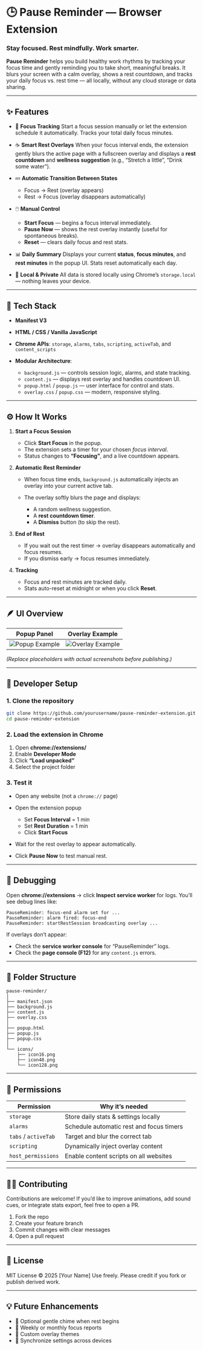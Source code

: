 # 🕒 Pause Reminder — Browser Extension

### **Stay focused. Rest mindfully. Work smarter.**

**Pause Reminder** helps you build healthy work rhythms by tracking your focus time and gently reminding you to take short, meaningful breaks.
It blurs your screen with a calm overlay, shows a rest countdown, and tracks your daily focus vs. rest time — all locally, without any cloud storage or data sharing.

---

## ✨ Features

* 🧠 **Focus Tracking**
  Start a focus session manually or let the extension schedule it automatically. Tracks your total daily focus minutes.

* ☕ **Smart Rest Overlays**
  When your focus interval ends, the extension gently blurs the active page with a fullscreen overlay and displays a **rest countdown** and **wellness suggestion** (e.g., “Stretch a little”, “Drink some water”).

* 💤 **Automatic Transition Between States**

  * Focus → Rest (overlay appears)
  * Rest → Focus (overlay disappears automatically)

* 🖱️ **Manual Control**

  * **Start Focus** — begins a focus interval immediately.
  * **Pause Now** — shows the rest overlay instantly (useful for spontaneous breaks).
  * **Reset** — clears daily focus and rest stats.

* 📊 **Daily Summary**
  Displays your current **status**, **focus minutes**, and **rest minutes** in the popup UI. Stats reset automatically each day.

* 💾 **Local & Private**
  All data is stored locally using Chrome’s `storage.local` — nothing leaves your device.

---

## 🧩 Tech Stack

* **Manifest V3**
* **HTML / CSS / Vanilla JavaScript**
* **Chrome APIs**:
  `storage`, `alarms`, `tabs`, `scripting`, `activeTab`, and `content_scripts`
* **Modular Architecture**:

  * `background.js` — controls session logic, alarms, and state tracking.
  * `content.js` — displays rest overlay and handles countdown UI.
  * `popup.html` / `popup.js` — user interface for control and stats.
  * `overlay.css` / `popup.css` — modern, responsive styling.

---

## ⚙️ How It Works

1. **Start a Focus Session**

   * Click **Start Focus** in the popup.
   * The extension sets a timer for your chosen *focus interval*.
   * Status changes to **“Focusing”**, and a live countdown appears.

2. **Automatic Rest Reminder**

   * When focus time ends, `background.js` automatically injects an overlay into your current active tab.
   * The overlay softly blurs the page and displays:

     * A random wellness suggestion.
     * A **rest countdown timer**.
     * A **Dismiss** button (to skip the rest).

3. **End of Rest**

   * If you wait out the rest timer → overlay disappears automatically and focus resumes.
   * If you dismiss early → focus resumes immediately.

4. **Tracking**

   * Focus and rest minutes are tracked daily.
   * Stats auto-reset at midnight or when you click **Reset**.

---

## 🪶 UI Overview

| Popup Panel                                                         | Overlay Example                                                              |
| ------------------------------------------------------------------- | ---------------------------------------------------------------------------- |
| ![Popup Example](https://via.placeholder.com/350x200?text=Popup+UI) | ![Overlay Example](https://via.placeholder.com/350x200?text=Overlay+Example) |

*(Replace placeholders with actual screenshots before publishing.)*

---

## 🧰 Developer Setup

### 1. Clone the repository

```bash
git clone https://github.com/yourusername/pause-reminder-extension.git
cd pause-reminder-extension
```

### 2. Load the extension in Chrome

1. Open **chrome://extensions/**
2. Enable **Developer Mode**
3. Click **“Load unpacked”**
4. Select the project folder

### 3. Test it

* Open any website (not a `chrome://` page)
* Open the extension popup

  * Set **Focus Interval** = 1 min
  * Set **Rest Duration** = 1 min
  * Click **Start Focus**
* Wait for the rest overlay to appear automatically.
* Click **Pause Now** to test manual rest.

---

## 🧪 Debugging

Open **chrome://extensions** → click **Inspect service worker** for logs.
You’ll see debug lines like:

```
PauseReminder: focus-end alarm set for ...
PauseReminder: alarm fired: focus-end
PauseReminder: startRestSession broadcasting overlay ...
```

If overlays don’t appear:

* Check the **service worker console** for “PauseReminder” logs.
* Check the **page console (F12)** for any `content.js` errors.

---

## 🧱 Folder Structure

```
pause-reminder/
│
├── manifest.json
├── background.js
├── content.js
├── overlay.css
│
├── popup.html
├── popup.js
├── popup.css
│
└── icons/
    ├── icon16.png
    ├── icon48.png
    └── icon128.png
```

---

## 🔐 Permissions

| Permission           | Why it’s needed                          |
| -------------------- | ---------------------------------------- |
| `storage`            | Store daily stats & settings locally     |
| `alarms`             | Schedule automatic rest and focus timers |
| `tabs` / `activeTab` | Target and blur the correct tab          |
| `scripting`          | Dynamically inject overlay content       |
| `host_permissions`   | Enable content scripts on all websites   |

---

## 🧑‍💻 Contributing

Contributions are welcome!
If you’d like to improve animations, add sound cues, or integrate stats export, feel free to open a PR.

1. Fork the repo
2. Create your feature branch
3. Commit changes with clear messages
4. Open a pull request

---

## 📄 License

MIT License © 2025 [Your Name]
Use freely. Please credit if you fork or publish derived work.

---

## 💡 Future Enhancements

* 🔔 Optional gentle chime when rest begins
* 📅 Weekly or monthly focus reports
* 🎨 Custom overlay themes
* 📱 Synchronize settings across devices
